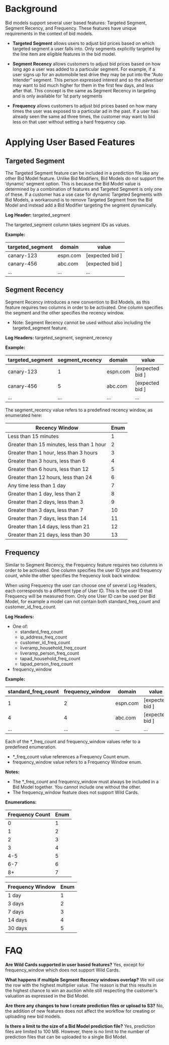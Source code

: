 # Background

Bid models support several user based features: Targeted Segment, Segment Recency, and Frequency. These features have unique requirements in the context of bid models.

* **Targeted Segment** allows users to adjust bid prices based on which targeted segment a user falls into. Only segments explicitly targeted by the line item are eligible features in the bid model. 

* **Segment Recency** allows customers to adjust bid prices based on how long ago a user was added to a particular segment. For example, if a user signs up for an automobile test drive they may be put into the “Auto Intender” segment. This person expressed interest and so the advertiser may want to bid much higher for them in the first few days, and less after that. This concept is the same as Segment Recency in targeting and is only available for 1st party segments

* **Frequency** allows customers to adjust bid prices based on how many times the user was exposed to a particular ad in the past. If a user has already seen the same ad three times, the customer may want to bid less on that user without setting a hard frequency cap.

# Applying User Based Features

## Targeted Segment
The Targeted Segment feature can be included in a prediction file like any other Bid Model feature. Unlike Bid Modifiers, Bid Models do not support the ‘dynamic’ segment option. This is because the Bid Model value is determined by a combination of features and Targeted Segment is only one of these. If a customer has a use case for dynamic Targeted Segments with Bid Models, a workaround is to remove Targeted Segment from the Bid Model and instead add a Bid Modifier targeting the segment dynamically.

**Log Header:** targeted_segment

The targeted_segment column takes segment IDs as values.

**Example:**

| targeted_segment | domain | value |
|------------|-----------------|------------------|
| canary-123 | espn.com | [expected bid ]|
| canary-456 | abc.com | [expected bid ]|
| ...        | ...             |...  |


## Segment Recency
Segment Recency introduces a new convention to Bid Models, as this feature requires two columns in order to be activated. One column specifies the segment and the other specifies the recency window.

* Note: Segment Recency cannot be used without also including the targeted_segment feature.

**Log Headers:** targeted_segment, segment_recency

**Example:**

| targeted_segment | segment_recency | domain | value |
|------------|----------|-------|------------------|
| canary-123 | 1 | espn.com | [expected bid ]|
| canary-456 | 5 | abc.com | [expected bid ]|
| ...        | ... | ...             |...  |

The segment_recency value refers to a predefined recency window, as enumerated here:

| Recency Window | Enum |
|------------|-----------------|
| Less than 15 minutes | 1 |
| Greater than 15 minutes, less than 1 hour | 2 |
| Greater than 1 hour, less than 3 hours | 3 |
| Greater than 3 hours, less than 6 | 4 |
| Greater than 6 hours, less than 12 | 5 |
| Greater than 12 hours, less than 24 | 6 |
| Any time less than 1 day | 7 |
| Greater than 1 day, less than 2 | 8 |
| Greater than 2 days, less than 3 | 9 |
| Greater than 3 days, less than 7 | 10 |
| Greater than 7 days, less than 14 | 11 |
| Greater than 14 days, less than 21 | 12 |
| Greater than 21 days, less than 30 | 13 |

## Frequency
Similar to Segment Recency, the Frequency feature requires two columns in order to be activated. One column specifies the user ID type and frequency count, while the other specifies the frequency look back window.

When using Frequency the user can choose one of several Log Headers, each corresponds to a different type of User ID. This is the user ID that Frequency will be measured from. Only one User ID can be used per Bid Model, for example a model can not contain both standard_freq_count and customer_id_freq_count.

**Log Headers:**
* One of:
  * standard_freq_count
  * ip_address_freq_count
  * customer_id_freq_count
  * liveramp_household_freq_count
  * liveramp_person_freq_count
  * tapad_household_freq_count
  * tapad_person_freq_count
* frequency_window

**Example:**

| standard_freq_count | frequency_window | domain | value |
|------------|--------|---------|------------------|
| 1 | 2 | espn.com | [expected bid ]|
| 4 | 4 | abc.com | [expected bid ]|
| ...        | ... | ...             |...  |


Each of the \*_freq_count and frequency_window values refer to a predefined enumeration.
* \*_freq_count value references a Frequency Count enum.
* frequency_window value refers to a Frequency Window enum.

**Notes:**
* The \*_freq_count  and frequency_window must always be included in a Bid Model together. You cannot include one without the other.
* The frequency_window feature does not support Wild Cards.

**Enumerations:**

| Frequency Count | Enum |
|------------|-----------------|
| 0 | 1 |
| 1 | 2 |
| 2 | 3 |
| 3 | 4 |
| 4-5 | 5 |
| 6-7 | 6 |
| 8+ | 7 |

| Frequency Window | Enum |
|------------|-----------------|
| 1 day | 1 |
| 3 days | 2 |
| 7 days | 3 |
| 14 days | 4 |
| 30 days | 5 |


# FAQ
**Are Wild Cards supported in user based features?**
Yes, except for frequency_window which does not support Wild Cards.

**What happens if multiple Segment Recency windows overlap?**
We will use the row with the highest multiplier value. The reason is that this results in the highest chance to win an auction while still respecting the customer's valuation as expressed in the Bid Model.

**Are there any changes to how I create prediction files or upload to S3?**
No, the addition of new features does not affect the workflow for creating or uploading new bid models.

**Is there a limit to the size of a Bid Model prediction file?**
Yes, prediction files are limited to 100 MB. However, there is no limit to the number of prediction files that can be uploaded to a single Bid Model.
